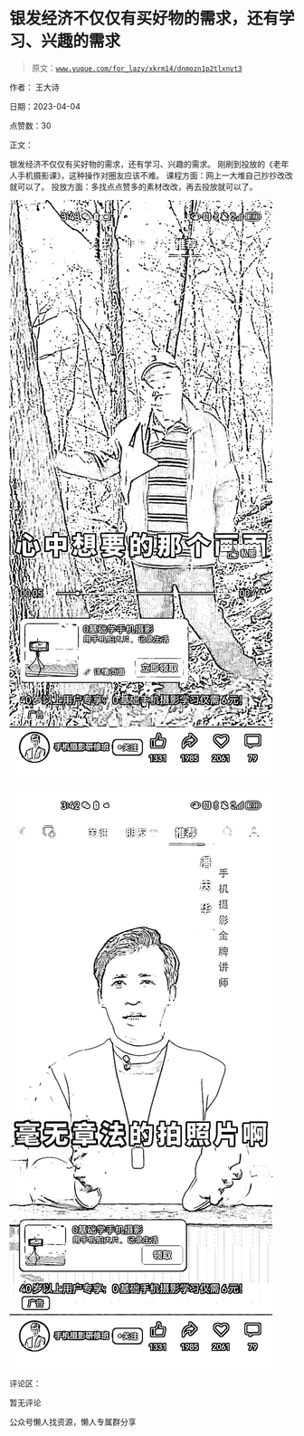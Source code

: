 # 银发经济不仅仅有买好物的需求，还有学习、兴趣的需求

> 原文：[`www.yuque.com/for_lazy/xkrm14/dnmozn1p2tlxnvt3`](https://www.yuque.com/for_lazy/xkrm14/dnmozn1p2tlxnvt3)



作者： 王大诗



日期：2023-04-04



点赞数：30



正文：



银发经济不仅仅有买好物的需求，还有学习、兴趣的需求。 刚刷到投放的《老年人手机摄影课》，这种操作对圈友应该不难。 课程方面：网上一大堆自己抄抄改改就可以了。 投放方面：多找点点赞多的素材改改，再去投放就可以了。



![](img/5aa91d418ea984417be2ddbc13dc5e44.png)



![](img/48f286f54f5e19114fe4e7fe4360286e.png)



评论区：



暂无评论



公众号懒人找资源，懒人专属群分享

